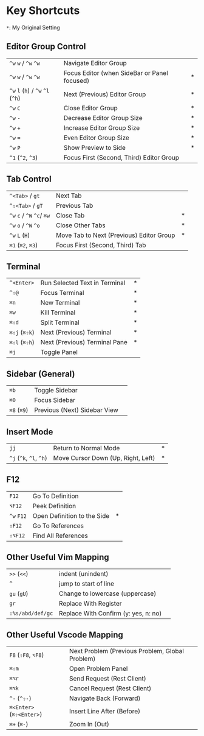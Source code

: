 # Key Shortcuts

`*`: My Original Setting

## Editor Group Control

|                                   |                                              |     |
| --------------------------------- | -------------------------------------------- | --- |
| `^w` `w` / `^w` `^w`              | Navigate Editor Group                        |     |
| `^w` `w` / `^w` `^w`              | Focus Editor (when SideBar or Panel focused) | *   |
| `^w` `l` (`h`) / `^w` `^l` (`^h`) | Next (Previous) Editor Group                 | *   |
| `^w` `C`                          | Close Editor Group                           | *   |
| `^w` `-`                          | Decrease Editor Group Size                   | *   |
| `^w` `+`                          | Increase Editor Group Size                   | *   |
| `^w` `=`                          | Even Editor Group Size                       | *   |
| `^w` `P`                          | Show Preview to Side                         | *   |
| `^1` (`^2`, `^3`)                 | Focus First (Second, Third) Editor Group     |     |

## Tab Control

|                            |                                          |     |
| -------------------------- | ---------------------------------------- | --- |
| `^<Tab>` / `gt`            | Next Tab                                 |     |
| `^⇧<Tab>` / `gT`           | Previous Tab                             |     |
| `^w` `c` / `^W` `^c`/ `⌘w` | Close Tab                                | *   |
| `^w` `o` / `^W` `^o`       | Close Other Tabs                         | *   |
| `^w` `L` (`H`)             | Move Tab to Next (Previous) Editor Group | *   |
| `⌘1` (`⌘2`, `⌘3`)          | Focus First (Second, Third) Tab          |     |

## Terminal

|               |                               |     |
| ------------- | ----------------------------- | --- |
| `^<Enter>`    | Run Selected Text in Terminal | *   |
| `^⇧@`         | Focus Terminal                | *   |
| `⌘n`          | New Terminal                  | *   |
| `⌘w`          | Kill Terminal                 | *   |
| `⌘⇧d`         | Split Terminal                | *   |
| `⌘⇧j` (`⌘⇧k`) | Next (Previous) Terminal      | *   |
| `⌘⇧l` (`⌘⇧h`) | Next (Previous) Terminal Pane | *   |
| `⌘j`          | Toggle Panel                  |     |

## Sidebar (General)

|             |                              |     |
| ----------- | ---------------------------- | --- |
| `⌘b`        | Toggle Sidebar               |     |
| `⌘0`        | Focus Sidebar                |     |
| `⌘8` (`⌘9`) | Previous (Next) Sidebar View |     |

## Insert Mode

|                         |                                    |     |
| ----------------------- | ---------------------------------- | --- |
| `jj`                    | Return to Normal Mode              | *   |
| `^j` (`^k`, `^l`, `^h`) | Move Cursor Down (Up, Right, Left) | *   |

## F12

|            |                             |     |
| ---------- | --------------------------- | --- |
| `F12`      | Go To Definition            |     |
| `⌥F12`     | Peek Definition             |     |
| `^w` `F12` | Open Definition to the Side | *   |
| `⇧F12`     | Go To References            |     |
| `⇧⌥F12`    | Find All References         |     |

## Other Useful Vim Mapping

|                  |                                      |     |
| ---------------- | ------------------------------------ | --- |
| `>>` (`<<`)      | indent (unindent)                    |     |
| `^`              | jump to start of line                |     |
| `gu` (`gU`)      | Change to lowercase (uppercase)      |     |
| `gr`             | Replace With Register                |     |
| `:%s/abd/def/gc` | Replace With Confirm (y: yes, n: no) |     |

## Other Useful Vscode Mapping

|                          |                                                 |     |
| ------------------------ | ----------------------------------------------- | --- |
| `F8` (`⇧F8`, `⌥F8`)      | Next Problem (Previous Problem, Global Problem) |     |
| `⌘⇧m`                    | Open Problem Panel                              |     |
| `⌘⌥r`                    | Send Request (Rest Client)                      |     |
| `⌘⌥k`                    | Cancel Request (Rest Client)                    |     |
| `^-` (`^⇧-`)             | Navigate Back (Forward)                         |     |
| `⌘<Enter>` (`⌘⇧<Enter>`) | Insert Line After (Before)                      |     |
| `⌘+` (`⌘-`)              | Zoom In (Out)                                   |     |
